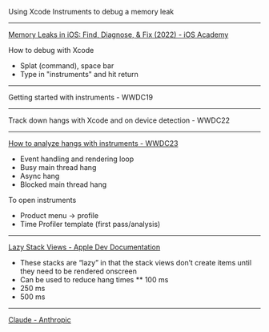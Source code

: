 Using Xcode Instruments to debug a memory leak

- - - -

[Memory Leaks in iOS: Find, Diagnose, & Fix (2022) - iOS Academy](https://youtu.be/b2AgibUg47k?si=s-BGr0OsS9vSUHb7)

How to debug with Xcode
* Splat (command), space bar
* Type in "instruments" and hit return

- - - -

Getting started with instruments - WWDC19

- - - -

Track down hangs with Xcode and on device detection - WWDC22

- - - -

[How to analyze hangs with instruments - WWDC23](https://developer.apple.com/videos/play/wwdc2023/10248/)
* Event handling and rendering loop
* Busy main thread hang
* Async hang
* Blocked main thread hang

To open instruments
* Product menu -> profile
* Time Profiler template (first pass/analysis)
  
- - - -

[Lazy Stack Views - Apple Dev Documentation](https://developer.apple.com/documentation/swiftui/grouping-data-with-lazy-stack-views#)
* These stacks are “lazy” in that the stack views don’t create items until they need to be rendered onscreen
* Can be used to reduce hang times
 ** 100 ms
 * 250 ms
 * 500 ms 

- - - -

[Claude - Anthropic](https://www.anthropic.com)
